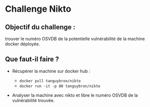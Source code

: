 # Challenge Nikto

## Objectif du challenge : 
trouver le numéro OSVDB de la potentielle vulnérabilité de la machine docker déployée.

## Que faut-il faire ?
* Récupérer la machine sur docker hub : 
    * ```docker pull tanguybron/nikto```
    * ```docker run -it -p 80 tanguybron/nikto```

* Analyser la machine avec nikto et libre le numéro OSVDB de la vulnérabilité trouvée.